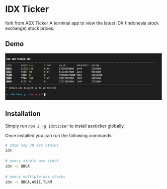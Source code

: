 # IDX Ticker

fork from ASX Ticker 
A terminal app to view the latest IDX (Indonesia stock exchange) stock prices.

## Demo

![Alt text](demo.png?raw=true "Demo")

## Installation

Simply run `npm i -g idxticker` to install asxticker globally.

Once installed you can run the following commands:

```bash
# show top 20 asx stocks
idx

# query single asx stock
idx -c BBCA

# query multiple asx stocks
idx -c BBCA,ASII,TLKM
```
